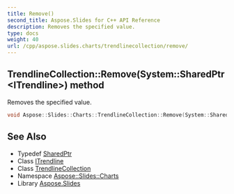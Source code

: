 ```yaml
---
title: Remove()
second_title: Aspose.Slides for C++ API Reference
description: Removes the specified value.
type: docs
weight: 40
url: /cpp/aspose.slides.charts/trendlinecollection/remove/
---
```

## TrendlineCollection::Remove(System::SharedPtr\<ITrendline\>) method


Removes the specified value.

```cpp
void Aspose::Slides::Charts::TrendlineCollection::Remove(System::SharedPtr<ITrendline> value) override
```

## See Also

* Typedef [SharedPtr](../../system/sharedptr/)
* Class [ITrendline](../itrendline/)
* Class [TrendlineCollection](./)
* Namespace [Aspose::Slides::Charts](../)
* Library [Aspose.Slides](../../)